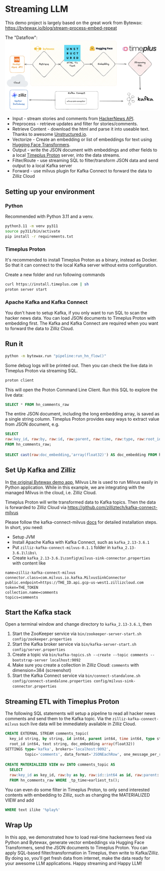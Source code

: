 # Streaming LLM

This demo project is largely based on the great work from Bytewax: https://bytewax.io/blog/stream-process-embed-repeat

The "Dataflow":
![dataflow](https://github.com/jovezhong/real-time-milvus/blob/timeplus/dataflow.png)

- Input - stream stories and comments from [HackerNews API](https://github.com/HackerNews/API).
- Preprocess - retrieve updates and filter for stories/comments.
- Retrieve Content - download the html and parse it into useable text. Thanks to awesome [Unstructured.io](https://github.com/Unstructured-IO/unstructured).
- Vectorize - Create an embedding or list of embeddings for text using [Hugging Face Transformers](https://huggingface.co/sentence-transformers/all-MiniLM-L6-v2).
- Output - write the JSON document with embeddings and other fields to a local [Timeplus Proton](https://github.com/timeplus-io/proton) server, into the data streams.
- Filter/Route - use streaming SQL to filter/transform JSON data and send output to a local Kafka server
- Forward - use milvus plugin for Kafka Connect to forward the data to Zilliz Cloud

## Setting up your environment

### Python

Recommended with Python 3.11 and a venv.

```bash
python3.11 -m venv py311
source py311/bin/activate
pip install -r requirements.txt
```

### Timeplus Proton

It's recommended to install Timeplus Proton as a binary, instead as Docker. So that it can connect to the local Kafka server without extra configuration.

Create a new folder and run following commands

```bash
curl https://install.timeplus.com | sh
proton server start
```

### Apache Kafka and Kafka Connect

You don't have to setup Kafka, if you only want to run SQL to scan the hacker news data. You can load JSON documents to Timeplus Proton with embedding first. The Kafka and Kafka Connect are required when you want to forward the data to Zilliz Cloud.

## Run it

```bash
python -m bytewax.run "pipeline:run_hn_flow()"
```

Some debug logs will be printed out. Then you can check the live data in Timeplus Proton via streaming SQL.

```bash
proton client
```

This will open the Proton Command Line Client. Run this SQL to explore the live data:

```sql
SELECT * FROM hn_comments_raw
```

The entire JSON document, including the long embedding array, is saved as a single string column. Timeplus Proton provides easy ways to extract value from JSON document, e.g.

```sql
SELECT
raw:key_id, raw:by, raw:id, raw:parent, raw:time, raw:type, raw:root_id, raw:text
FROM hn_comments_raw;

SELECT cast(raw:doc_embedding,'array(float32)') AS doc_embedding FROM hn_comments_raw;
```

## Set Up Kafka and Zilliz

In [the original Bytewax demo app](https://github.com/bytewax/real-time-milvus/), Milvus Lite is used to run Milvus easily in Python application. While in this example, we are integrating with the managed Milvus in the cloud, i.e. Zilliz Cloud.

Timeplus Proton will write transformed data to Kafka topics. Then the data is forwarded to Zilliz Cloud via https://github.com/zilliztech/kafka-connect-milvus

Please follow the kafka-connect-milvus [docs](https://github.com/zilliztech/kafka-connect-milvus/blob/main/README_OSS.md) for detailed installation steps. In short, you need:

- Setup JVM
- Install Apache Kafka with Kafka Connect, such as `kafka_2.13-3.6.1`
- Put `zilliz-kafka-connect-milvus-0.1.1` folder in `kafka_2.13-3.6.1\libs\`
- Create `kafka_2.13-3.6.1\config\milvus-sink-connector.properties` with content like

```properties
name=zilliz-kafka-connect-milvus
connector.class=com.milvus.io.kafka.MilvusSinkConnector
public.endpoint=https://THE_ID.api.gcp-us-west1.zillizcloud.com
token=THE_TOKEN
collection.name=comments
topics=comments
```

## Start the Kafka stack

Open a terminal window and change directory to `kafka_2.13-3.6.1`, then

1. Start the ZooKeeper service via `bin/zookeeper-server-start.sh config/zookeeper.properties`
2. Start the Kafka broker service via `bin/kafka-server-start.sh config/server.properties`
3. Create a topic via `bin/kafka-topics.sh --create --topic comments --bootstrap-server localhost:9092`
4. Make sure you create a collection in Zilliz Cloud: `comments` with dimension=384 (screenshot)
5. Start the Kafka Connect service via `bin/connect-standalone.sh config/connect-standalone.properties config/milvus-sink-connector.properties`

## Streaming ETL with Timeplus Proton

The following SQL statements will setup a pipeline to read all hacker news comments and send them to the Kafka topic. Via the `zilliz-kafka-connect-milvus` such live data will be immediately available in Zilliz Cloud.

```sql
CREATE EXTERNAL STREAM comments_topic(
  key_id string, by string, id int64, parent int64, time int64, type string,
  root_id int64, text string, doc_embedding array(float32))
SETTINGS type='kafka', brokers='localhost:9092',
         topic='comments', data_format='JSONEachRow', one_message_per_row=true;

CREATE MATERIALIZED VIEW mv INTO comments_topic AS
  SELECT
  raw:key_id as key_id, raw:by as by, raw:id::int64 as id, raw:parent::int64 as parent, raw:time::int64 as time, raw:type as type, raw:root_id::int64 as root_id, raw:text as text, cast(raw:doc_embedding,'array(float32)') AS doc_embedding
  FROM hn_comments_raw WHERE _tp_time>earliest_ts();
```

You can even do some filter in Timeplus Proton, to only send interested contents with embedding to Zilliz, such as changing the MATERIALIZED VIEW and add

```sql
WHERE text ilike '%play%'
```

## Wrap Up

In this app, we demonstrated how to load real-time hackernews feed via Python and Bytewax, generate vector embeddings via Hugging Face Transformers, send the JSON documents to Timeplus Proton. You can apply SQL-based filter/transformation in Timeplus, then write to Kafka/Zilliz. By doing so, you'll get fresh data from internet, make the data ready for your awesome LLM applications. Happy streaming and Happy LLM!
